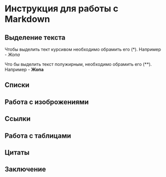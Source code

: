 # Инструкция для работы с Markdown

## Выделение текста

Чтобы выделить тект курсивом необходимо обрамить его (*). Например - *Жопа*

Что бы выделить текст полужирным, необходимо обрамить его (**). Например - **Жопа**

## Списки

## Работа с изоброжениями

## Ссылки

## Работа с таблицами

## Цитаты

## Заключение